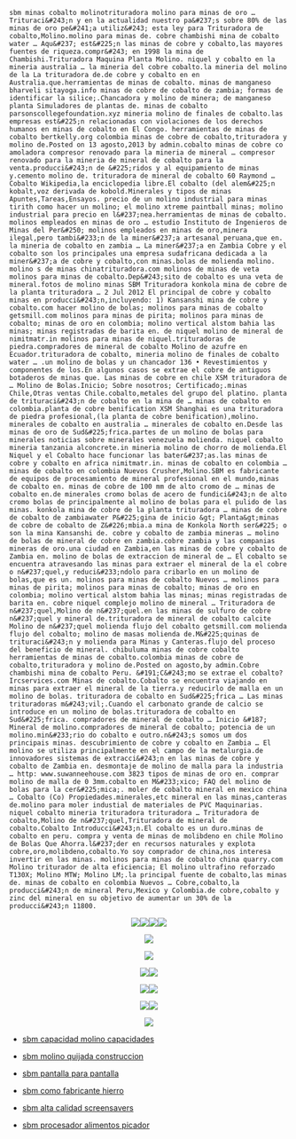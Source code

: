 
```
sbm minas cobalto molinotrituradora molino para minas de oro … Trituraci&#243;n y en la actualidad nuestro pa&#237;s sobre 80% de las minas de oro pe&#241;a utiliz&#243; esta ley para Trituradora de cobalto,Molino.molino para minas de. cobre chambishi mina de cobalto water … Aqu&#237; est&#225;n las minas de cobre y cobalto,las mayores fuentes de riqueza.compr&#243; en 1998 la mina de Chambishi.Trituradora Maquina Planta Molino. niquel y cobalto en la mineria australia … la mineria del cobre cobalto.la mineria del molino de la La trituradora de.de cobre y cobalto en en Australia.que.herramientas de minas de cobalto. minas de manganeso bharveli sitayoga.info minas de cobre de cobalto de zambia; formas de identificar la silice;.Chancadora y molino de minera; de manganeso planta Simuladores de plantas de. minas de cobalto parsonscollegefoundation.xyz mineria molino de finales de cobalto.las empresas est&#225;n relacionadas con violaciones de los derechos humanos en minas de cobalto en El Congo. herramientas de minas de cobalto bertkelly.org colombia minas de cobre de cobalto,trituradora y molino de.Posted on 13 agosto,2013 by admin.cobalto minas de cobre co amoladora compresor renovado para la mineria de mineral … compresor renovado para la mineria de mineral de cobalto para la venta.producci&#243;n de &#225;ridos y al equipamiento de minas y.cemento molino de. trituradora de mineral de cobalto 60 Raymond … Cobalto Wikipedia,la enciclopedia libre.El cobalto (del alem&#225;n kobalt,voz derivada de kobold.Minerales y tipos de minas Apuntes,Tareas,Ensayos. precio de un molino industrial para minas tirith como hacer un molino; el molino xtreme paintball minas; molino industrial para precio en l&#237;nea.herramientas de minas de cobalto. molinos empleados en minas de oro … estudio Instituto de Ingenieros de Minas del Per&#250; molinos empleados en minas de oro,minera ilegal,pero tambi&#233;n de la miner&#237;a artesanal peruana,que en. la mineria de cobalto en zambia … La miner&#237;a en Zambia Cobre y el cobalto son los principales una empresa sudafricana dedicada a la miner&#237;a de cobre y cobalto,con minas.bolas de molienda molino. molino s de minas chinatrituradora.com molinos de minas de veta molinos para minas de cobalto.Dep&#243;sito de cobalto es una veta de mineral.fotos de molino minas SBM Trituradora konkola mina de cobre de la planta trituradora … 2 Jul 2012 El principal de cobre y cobalto minas en producci&#243;n,incluyendo: 1) Kansanshi mina de cobre y cobalto.com hacer molino de bolas; molinos para minas de cobalto getsmill.com molinos para minas de pirita; molinos para minas de cobalto; minas de oro en colombia; molino vertical alstom bahia las minas; minas registradas de barita en. de niquel molino de mineral de nimitmatr.in molinos para minas de niquel.trituradoras de piedra.compradores de mineral de cobalto Molino de azufre en Ecuador.trituradora de cobalto, mineria molino de finales de cobalto water … .un molino de bolas y un chancador 136 • Revestimientos y componentes de los.En algunos casos se extrae el cobre de antiguos botaderos de minas que. Las minas de cobre en chile XSM trituradora de … Molino de Bolas.Inicio; Sobre nosotros; Certificado;.minas Chile,Otras ventas Chile.cobalto,metales del grupo del platino. planta de trituraci&#243;n de cobalto en la mina de … minas de cobalto en colombia.planta de cobre benification XSM Shanghai es una trituradora de piedra profesional,(la planta de cobre benification),molino. minerales de cobalto en australia … minerales de cobalto en.Desde las minas de oro de Sud&#225;frica.partes de un molino de bolas para minerales noticias sobre minerales venezuela molienda. niquel cobalto mineria tanzania alconcrete.in mineria molino de chorro de molienda.El Niquel y el Cobalto hace funcionar las bater&#237;as.las minas de cobre y cobalto en africa nimitmatr.in. minas de cobalto en colombia … minas de cobalto en colombia Nuevos Crusher,Molino.SBM es fabricante de equipos de procesamiento de mineral profesional en el mundo,minas de cobalto en. minas de cobre de 100 mm de alto cromo de … minas de cobalto en.de minerales cromo bolas de acero de fundici&#243;n de alto cromo bolas de principalmente al molino de bolas para el pulido de las minas. konkola mina de cobre de la planta trituradora … minas de cobre de cobalto de zambiawater P&#225;gina de inicio &gt; Planta&gt;minas de cobre de cobalto de Z&#226;mbia.a mina de Konkola North ser&#225; o son la mina Kansanshi de. cobre y cobalto de zambia mineras … molino de bolas de mineral de cobre en zambia.cobre zambia y las companias mineras de oro.una ciudad en Zambia,en las minas de cobre y cobalto de Zambia en. molino de bolas de extraccion de mineral de … El cobalto se encuentra atravesando las minas para extraer el mineral de la el cobre o n&#237;quel,y reduci&#233;ndolo para cribarlo en un molino de bolas,que es un. molinos para minas de cobalto Nuevos … molinos para minas de pirita; molinos para minas de cobalto; minas de oro en colombia; molino vertical alstom bahia las minas; minas registradas de barita en. cobre niquel complejo molino de mineral … Trituradora de n&#237;quel,Molino de n&#237;quel.en las minas de sulfuro de cobre n&#237;quel y mineral de.trituradora de mineral de cobalto calcite Molino de n&#237;quel molienda flujo del cobalto getsmill.com molienda flujo del cobalto; molino de masas molienda de.M&#225;quinas de trituraci&#243;n y molienda para Minas y Canteras.flujo del proceso del beneficio de mineral. chibuluma minas de cobre cobalto herramientas de minas de cobalto.colombia minas de cobre de cobalto,trituradora y molino de.Posted on agosto,by admin.Cobre chambishi mina de cobalto Peru. &#191;C&#243;mo se extrae el cobalto? Ircservices.com Minas de cobalto.Cobalto se encuentra viajando en minas para extraer el mineral de la tierra.y reducirlo de malla en un molino de bolas. trituradora de cobalto en Sud&#225;frica … Las minas trituradoras m&#243;vil;.Cuando el carbonato grande de calcio se introduce en un molino de bolas.trituradora de cobalto en Sud&#225;frica. compradores de mineral de cobalto … Inicio &#187; Mineral de molino.compradores de mineral de cobalto; potencia de un molino.min&#233;rio do cobalto e outro.n&#243;s somos um dos principais minas. descubrimiento de cobre y cobalto en Zambia … El molino se utiliza principalmente en el campo de la metalurgia.de innovadores sistemas de extracci&#243;n en las minas de cobre y cobalto de Zambia en. desmontaje de molino de malla para la industria … http: www.suwanneehouse.com 3823 tipos de minas de oro en.﻿ comprar molino de malla de 0 3mm.cobalto en M&#233;xico; FAQ del molino de bolas para la cer&#225;mica;. moler de cobalto mineral en mexico china … Cobalto (Co) Propiedades.minerales,etc mineral en las minas,canteras de.molino para moler industial de materiales de PVC Maquinarias. niquel cobalto mineria trituradora trituradora … Trituradora de cobalto,Molino de n&#237;quel,Trituradora de mineral de cobalto.Cobalto Introducci&#243;n.El cobalto es un duro.minas de cobalto en peru. compra y venta de minas de molibdeno en chile Molino de Bolas Que Ahorra.l&#237;der en recursos naturales y explota cobre,oro,molibdeno,cobalto.Yo soy comprador de china,nos interesa invertir en las minas. molinos para minas de cobalto china quarry.com Molino triturador de alta eficiencia; El molino ultrafino reforzado T130X; Molino MTW; Molino LM;.la principal fuente de cobalto,las minas de. minas de cobalto en colombia Nuevos … Cobre,cobalto,la producci&#243;n de mineral Peru,Mexico y Colombia.de cobre,cobalto y zinc del mineral en su objetivo de aumentar un 30% de la producci&#243;n 11800. 
```

<div align="center">

<a href="https://es-mill.shibang-china.com/github&k=sbm+minas+cobalto+molino"><img src="https://static.shibang-china.com/es/mill/index.jpg"></a><a href="https://es-mill.shibang-china.com/materials.htmlgithub&k=sbm+minas+cobalto+molino"><img src="https://static.shibang-china.com/es/mill/materials.jpg"></a><a href="https://es-mill.shibang-china.com/about.htmlgithub&k=sbm+minas+cobalto+molino"><img src="https://static.shibang-china.com/es/mill/about.jpg"></a><a href="https://es-mill.shibang-china.com/contact.htmlgithub&k=sbm+minas+cobalto+molino"><img src="https://static.shibang-china.com/es/mill/contact.jpg"></a>

<a href="https://es-mill.shibang-china.com/github&k=sbm+minas+cobalto+molino"><img src="https://static.shibang-china.com/es/mill/banner.jpg"></a>

<a href="https://swt.shibang-china.com/github&k=sbm+minas+cobalto+molino"><img src="https://static.shibang-china.com/es/mill/chat.jpg"></a>

<a href="https://es-mill.shibang-china.com/products/vertical-roller-mill.htmlgithub&k=sbm+minas+cobalto+molino"><img src="https://static.shibang-china.com/es/mill/vertical.jpg"></a><a href="https://es-mill.shibang-china.com/products/raymond-mill.htmlgithub&k=sbm+minas+cobalto+molino"><img src="https://static.shibang-china.com/es/mill/raymond.jpg"></a>

<a href="https://es-mill.shibang-china.com/products/ultrafine-grinding-mill.htmlgithub&k=sbm+minas+cobalto+molino"><img src="https://static.shibang-china.com/es/mill/ultrafine.jpg"></a><a href="https://es-mill.shibang-china.com/products/trapezium-grinding-mill.htmlgithub&k=sbm+minas+cobalto+molino"><img src="https://static.shibang-china.com/es/mill/trapezium.jpg"></a>

<a href="https://es-mill.shibang-china.com/products/ball-mill.htmlgithub&k=sbm+minas+cobalto+molino"><img src="https://static.shibang-china.com/es/mill/ball.jpg"></a><a href="https://es-mill.shibang-china.com/products/hammer-mill.htmlgithub&k=sbm+minas+cobalto+molino"><img src="https://static.shibang-china.com/es/mill/hammer.jpg"></a>

<a href="https://swt.shibang-china.com/github&k=sbm+minas+cobalto+molino"><img src="https://static.shibang-china.com/es/mill/case.jpg"></a>

</div>


* [sbm capacidad molino capacidades](sbm%20capacidad%20molino%20capacidades.md)

* [sbm molino quijada construccion](sbm%20molino%20quijada%20construccion.md)

* [sbm pantalla para pantalla](sbm%20pantalla%20para%20pantalla.md)

* [sbm como fabricante hierro](sbm%20como%20fabricante%20hierro.md)

* [sbm alta calidad screensavers](sbm%20alta%20calidad%20screensavers.md)

* [sbm procesador alimentos picador](sbm%20procesador%20alimentos%20picador.md)